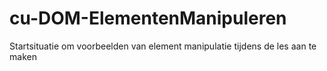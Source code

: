 # cu-DOM-ElementenManipuleren
Startsituatie om voorbeelden van element manipulatie tijdens de les aan te maken<br>
